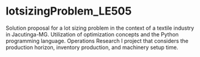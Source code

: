 # lotsizingProblem_LE505
Solution proposal for a lot sizing problem in the context of a textile industry in Jacutinga-MG. Utilization of optimization concepts and the Python programming language. Operations Research I project that considers the production horizon, inventory production, and machinery setup time.
